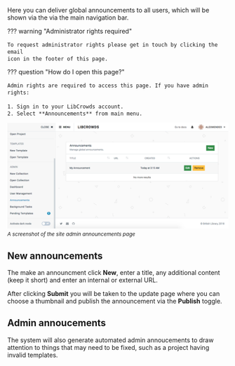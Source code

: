 Here you can deliver global announcements to all users, which will be shown via
the via the main navigation bar.

??? warning "Administrator rights required"

    To request administrator rights please get in touch by clicking the email
    icon in the footer of this page.

??? question "How do I open this page?"

    Admin rights are required to access this page. If you have admin rights:

    1. Sign in to your LibCrowds account.
    2. Select **Announcements** from main menu.

![A screenshot of the site admin announcements page](/assets/img/site/announcements.png?raw=true)
<br><small>*A screenshot of the site admin announcements page*</small>

## New announcements

The make an announcment click **New**, enter a title, any additional content
(keep it short) and enter an internal or external URL.

After clicking **Submit** you will be taken to the update page where you can
choose a thumbnail and publish the announcement via the **Publish** toggle.

## Admin annoucements

The system will also generate automated admin annoucements to draw attention
to things that may need to be fixed, such as a project having invalid
templates.

